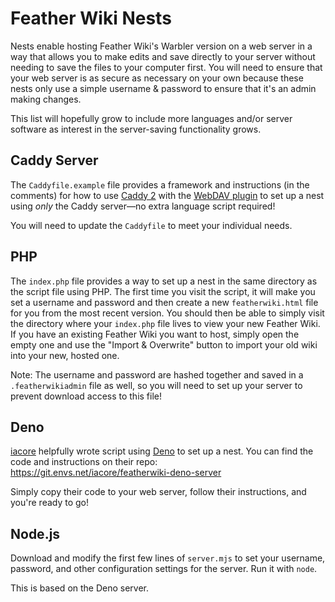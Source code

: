 # Feather Wiki Nests

Nests enable hosting Feather Wiki's Warbler version on a web server in a way that allows you to
make edits and save directly to your server without needing to save the files to your computer
first. You will need to ensure that your web server is as secure as necessary on your own because
these nests only use a simple username & password to ensure that it's an admin making changes.

This list will hopefully grow to include more languages and/or server software as interest in
the server-saving functionality grows.

## Caddy Server

The `Caddyfile.example` file provides a framework and instructions (in the comments) for how
to use [Caddy 2](https://caddyserver.com) with the [WebDAV plugin](https://caddyserver.com/download?package=github.com%2Fmholt%2Fcaddy-webdav)
to set up a nest using _only_ the Caddy server—no extra language script required!

You will need to update the `Caddyfile` to meet your individual needs.

## PHP

The `index.php` file provides a way to set up a nest in the same directory as the script file
using PHP. The first time you visit the script, it will make you set a username and password and
then create a new `featherwiki.html` file for you from the most recent version. You should then be
able to simply visit the directory where your `index.php` file lives to view your new Feather Wiki.
If you have an existing Feather Wiki you want to host, simply open the empty one and use the "Import
& Overwrite" button to import your old wiki into your new, hosted one.

Note: The username and password are hashed together and saved in a `.featherwikiadmin` file as
well, so you will need to set up your server to prevent download access to this file!

## Deno

[iacore](https://git.envs.net/iacore) helpfully wrote script using [Deno](https://deno.com/runtime) to
set up a nest. You can find the code and instructions on their repo:  
https://git.envs.net/iacore/featherwiki-deno-server

Simply copy their code to your web server, follow their instructions, and you're ready to go!

## Node.js

Download and modify the first few lines of `server.mjs` to set your username, password, and other
configuration settings for the server. Run it with `node`.

This is based on the Deno server.

